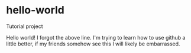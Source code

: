 # hello-world
Tutorial project

Hello world!
I forgot the above line.
I'm trying to learn how to use github a little better, if my friends somehow see this I will likely be embarrassed.
